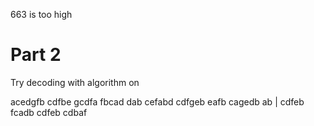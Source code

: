 663 is too high

# Part 2

Try decoding with algorithm on 

acedgfb cdfbe gcdfa fbcad dab cefabd cdfgeb eafb cagedb ab | cdfeb fcadb cdfeb cdbaf
